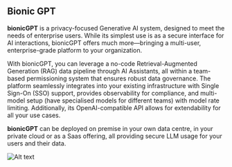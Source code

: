 ## Bionic GPT

**bionicGPT** is a privacy-focused Generative AI system, designed to meet the needs of enterprise users. While its simplest use is as a secure interface for AI interactions, bionicGPT offers much more—bringing a multi-user, enterprise-grade platform to your organization.

With bionicGPT, you can leverage a no-code Retrieval-Augmented Generation (RAG) data pipeline through AI Assistants, all within a team-based permissioning system that ensures robust data governance. The platform seamlessly integrates into your existing infrastructure with Single Sign-On (SSO) support, provides observability for compliance, and multi-model setup (have specialised models for different teams) with model rate limiting. Additionally, its OpenAI-compatible API allows for extendability for all your use cases.

**bionicGPT** can be deployed on premise in your own data centre, in your private cloud or as a Saas offering, all providing secure LLM usage for your users and their data.



![Alt text](/landing-page/bionic-console.png "Start Screen")



